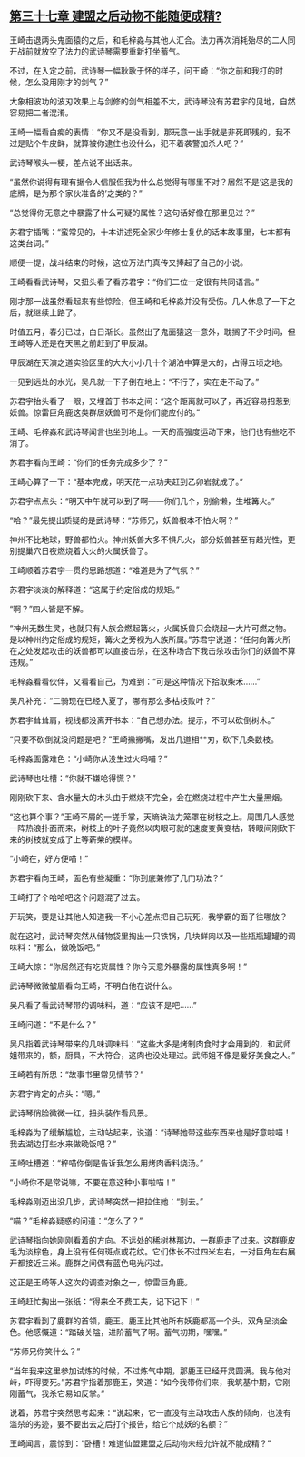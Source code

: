 ## [第三十七章 建盟之后动物不能随便成精?](https://www.xxbiquge.com/11_11207/5463460.html)


  王崎击退两头鬼面猿的之后，和毛梓淼与其他人汇合。法力再次消耗殆尽的二人同开战前就放空了法力的武诗琴需要重新打坐蓄气。

  不过，在入定之前，武诗琴一幅耿耿于怀的样子，问王崎：“你之前和我打的时候，怎么没用刚才的剑气？”

  大象相波功的波刃效果上与剑修的剑气相差不大，武诗琴没有苏君宇的见地，自然容易把二者混淆。

  王崎一幅看白痴的表情：“你又不是没看到，那玩意一出手就是非死即残的，我不过是贴个牛皮鲜，就算被你逮住也没什么，犯不着袭警加杀人吧？”

  武诗琴喉头一梗，差点说不出话来。

  “虽然你说得有理有据令人信服但我为什么总觉得有哪里不对？居然不是‘这是我的底牌，是为那个家伙准备的’之类的？”

  “总觉得你无意之中暴露了什么可疑的属性？这句话好像在那里见过？”

  苏君宇插嘴：“蛮常见的，十本讲述死全家少年修士复仇的话本故事里，七本都有这类台词。”

  顺便一提，战斗结束的时候，这位万法门真传又捧起了自己的小说。

  王崎看看武诗琴，又扭头看了看苏君宇：“你们二位一定很有共同语言。”

  刚才那一战虽然看起来有些惊险，但王崎和毛梓淼并没有受伤。几人休息了一下之后，就继续上路了。

  时值五月，春分已过，白日渐长。虽然出了鬼面猿这一意外，耽搁了不少时间，但王崎等人还是在天黑之前赶到了甲辰湖。

  甲辰湖在天演之道实验区里的大大小小几十个湖泊中算是大的，占得五顷之地。

  一见到远处的水光，吴凡就一下子倒在地上：“不行了，实在走不动了。”

  苏君宇抬头看了一眼，又埋首于书本之间：“这个距离就可以了，再近容易招惹到妖兽。惊雷巨角鹿这类群居妖兽可不是你们能应付的。”

  王崎、毛梓淼和武诗琴闻言也坐到地上。一天的高强度运动下来，他们也有些吃不消了。

  苏君宇看向王崎：“你们的任务完成多少了？”

  王崎心算了一下：“基本完成，明天花一点功夫赶到乙卯岩就成了。”

  苏君宇点点头：“明天中午就可以到了啊——你们几个，别偷懒，生堆篝火。”

  “哈？”最先提出质疑的是武诗琴：“苏师兄，妖兽根本不怕火啊？”

  神州不比地球，野兽都怕火。神州妖兽大多不惧凡火，部分妖兽甚至有趋光性，更别提巢穴日夜燃烧着大火的火属妖兽了。

  王崎顺着苏君宇一贯的思路想道：“难道是为了气氛？”

  苏君宇淡淡的解释道：“这属于约定俗成的规矩。”

  “啊？”四人皆是不解。

  “神州无数生灵，也就只有人族会燃起篝火，火属妖兽只会烧起一大片可燃之物。是以神州约定俗成的规矩，篝火之旁视为人族所属。”苏君宇说道：“任何向篝火所在之处发起攻击的妖兽都可以直接击杀，在这种场合下我击杀攻击你们的妖兽不算违规。”

  毛梓淼看看伙伴，又看看自己，为难到：“可是这种情况下拾取柴禾……”

  吴凡补充：“二骑现在已经入夏了，哪有那么多枯枝败叶？”

  苏君宇耸耸肩，视线都没离开书本：“自己想办法。提示，不可以砍倒树木。”

  “只要不砍倒就没问题是吧？”王崎撇撇嘴，发出几道相**刃，砍下几条数枝。

  毛梓淼面露难色：“小崎你从没生过火吗喵？”

  武诗琴也吐槽：“你就不嫌呛得慌？”

  刚刚砍下来、含水量大的木头由于燃烧不完全，会在燃烧过程中产生大量黑烟。

  “这也算个事？”王崎不屑的一搓手掌，天熵诀法力笼罩在树枝之上。周围几人感觉一阵热浪扑面而来，树枝上的叶子竟然以肉眼可就的速度变黄变枯，转眼间刚砍下来的树枝就变成了上等薪柴的模样。

  “小崎在，好方便喵！”

  苏君宇看向王崎，面色有些凝重：“你到底兼修了几门功法？”

  王崎打了个哈哈吧这个问题混了过去。

  开玩笑，要是让其他人知道我一不小心差点把自己玩死，我学霸的面子往哪放？

  就在这时，武诗琴突然从储物袋里掏出一只铁锅，几块鲜肉以及一些瓶瓶罐罐的调味料：“那么，做晚饭吧。”

  王崎大惊：“你居然还有吃货属性？你今天意外暴露的属性真多啊！”

  武诗琴微微皱眉看向王崎，不明白他在说什么。

  吴凡看了看武诗琴带的调味料，道：“应该不是吧……”

  王崎问道：“不是什么？”

  吴凡指着武诗琴带来的几味调味料：“这些大多是烤制肉食时才会用到的，和武师姐带来的，额，厨具，不大符合，这肉也没处理过。武师姐不像是爱好美食之人。”

  王崎若有所思：“故事书里常见情节？”

  苏君宇肯定的点头：“嗯。”

  武诗琴俏脸微微一红，扭头装作看风景。

  毛梓淼为了缓解尴尬，主动站起来，说道：“诗琴她带这些东西来也是好意啦喵！我去湖边打些水来做晚饭吧？”

  王崎吐槽道：“梓喵你倒是告诉我怎么用烤肉香料烧汤。”

  “小崎你不是常说嘛，不要在意这种小事啦喵！”

  毛梓淼刚迈出没几步，武诗琴突然一把拉住她：“别去。”

  “喵？”毛梓淼疑惑的问道：“怎么了？”

  武诗琴指向她刚刚看着的方向。不远处的稀树林那边，一群鹿走了过来。这群鹿皮毛为淡棕色，身上没有任何斑点或花纹。它们体长不过四米左右，一对巨角左右展开都接近三米。鹿群之间偶有蓝色电光闪过。

  这正是王崎等人这次的调查对象之一，惊雷巨角鹿。

  王崎赶忙掏出一张纸：“得来全不费工夫，记下记下！”

  苏君宇看到了鹿群的首领，鹿王。鹿王比其他所有妖鹿都高一个头，双角呈淡金色。他感慨道：“踏破关隘，进阶蓄气了啊。蓄气初期，嘿嘿。”

  “苏师兄你笑什么？”

  “当年我来这里参加试炼的时候，不过炼气中期，那鹿王已经开灵圆满。我与他对峙，吓得要死。”苏君宇指着那鹿王，笑道：“如今我带你们来，我筑基中期，它刚刚蓄气，我杀它易如反掌。”

  说着，苏君宇突然思考起来：“说起来，它一直没有主动攻击人族的倾向，也没有滥杀的劣迹，要不要出去之后打个报告，给它个成妖的名额？”

  王崎闻言，震惊到：“卧槽！难道仙盟建盟之后动物未经允许就不能成精？”
